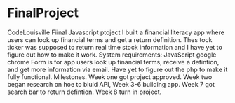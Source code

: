 # FinalProject
CodeLouisville Fiinal Javascript ptoject
I built a financial literacy app where users can look up financial terms and get a return definition. Thes tock ticker was supposed to return real time stock information and I have yet to figure out how to make it work.
System requirements: JavaScript google chrome
Form is for app users look up financial terms, receive a defintion, and get more information via email. Have yet to figure out the php to make it fully functional.
Milestones. Week one got project approved. Week two began research on hoe to biuld API, Week 3-6 building app. Week 7 got search bar to return defintion. Week 8 turn in project.
